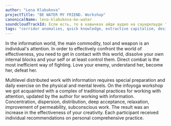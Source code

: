 ```yaml
---
author: "Lena Klabukova"
projectTitle: "BE WATER MY FRIEND. Workshop"
canonicalName: lena-klabukova-be-water
soundcloudTrackId: Если есть, то в кавычках айди аудио на саундклауде "353915180"
tags: "corridor anomalies, quick knowledge, extractive capitalism, desire, intimate interfaces, mother-machine, oriental retromania, practices of ourselves, psychodata, sports interest, practice of small movements, extensions, national academy of sciences as witch, sanatorium, great stone, intoxication, care virus"
---
```

In the information world, the main commodity, tool and weapon is an individual's attention. In order to effectively confront the world of effectiveness, you need to get in contact with this world, dissolve your own internal blocks and your self or at least control them. Direct combat is the most inefficient way of fighting. Love your enemy, understand her, become her, defeat her.

Multilevel distributed work with information requires special preparation and daily exercise on the physical and mental levels. On the infoyoga workshop we got acquainted with a complex of traditional practices for working with attention, updated by the author for working with information. Concentration, dispersion, distribution, deep acceptance, relaxation, improvement of permeability, subconscious work. The result was an increase in the effectiveness of your creativity. Each participant received individual recommendations on personal comprehensive practice.

